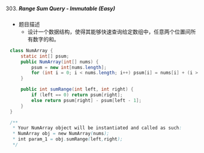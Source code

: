 303. ##### Range Sum Query - Immutable (Easy)

- 题目描述
  - 设计一个数据结构，使得其能够快速查询给定数组中，任意两个位置间所有数字的和。

```java
class NumArray {
    static int[] psum;
    public NumArray(int[] nums) {
        psum = new int[nums.length];
        for (int i = 0; i < nums.length; i++) psum[i] = nums[i] + (i > 0 ? psum[i - 1] : 0);
    }

    public int sumRange(int left, int right) {
        if (left == 0) return psum[right];
        else return psum[right] - psum[left - 1];
    }
}

/**
 * Your NumArray object will be instantiated and called as such:
 * NumArray obj = new NumArray(nums);
 * int param_1 = obj.sumRange(left,right);
 */
```

